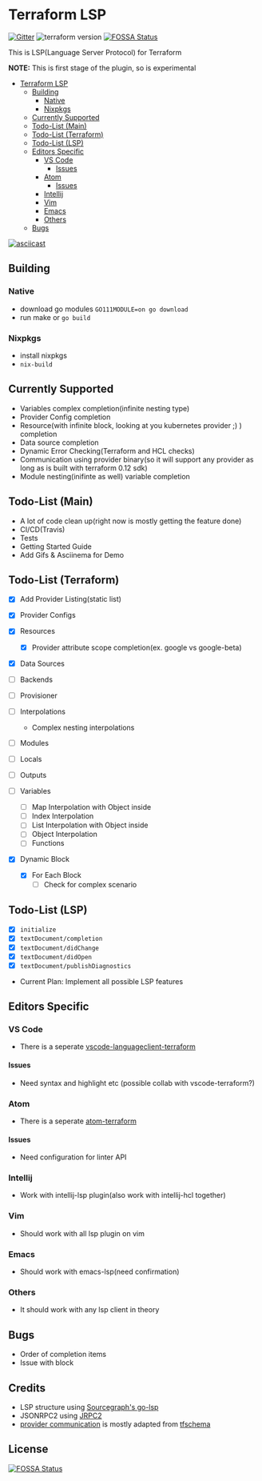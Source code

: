 # Terraform LSP

[![Gitter](https://badges.gitter.im/terraform-lsp/community.svg)](https://gitter.im/terraform-lsp/community?utm_source=badge&utm_medium=badge&utm_campaign=pr-badge)
![terraform version](https://img.shields.io/badge/terraform-0.12.0-blue.svg)
[![FOSSA Status](https://app.fossa.io/api/projects/git%2Bgithub.com%2Fjuliosueiras%2Fterraform-lsp.svg?type=shield)](https://app.fossa.io/projects/git%2Bgithub.com%2Fjuliosueiras%2Fterraform-lsp?ref=badge_shield)

This is LSP(Language Server Protocol) for Terraform

**NOTE:** This is first stage of the plugin, so is experimental

- [Terraform LSP](#terraform-lsp)
  * [Building](#building)
    + [Native](#native)
    + [Nixpkgs](#nixpkgs)
  * [Currently Supported](#currently-supported)
  * [Todo-List (Main)](#todo-list--main-)
  * [Todo-List (Terraform)](#todo-list--terraform-)
  * [Todo-List (LSP)](#todo-list--lsp-)
  * [Editors Specific](#editors-specific)
    + [VS Code](#vs-code)
      - [Issues](#issues)
    + [Atom](#atom)
      - [Issues](#issues-1)
    + [Intellij](#intellij)
    + [Vim](#vim)
    + [Emacs](#emacs)
    + [Others](#others)
  * [Bugs](#bugs)

[![asciicast](https://asciinema.org/a/245075.svg)](https://asciinema.org/a/245075)

## Building

### Native

- download go modules `GO111MODULE=on go download`
- run make or `go build`

### Nixpkgs

- install nixpkgs
- `nix-build`

## Currently Supported

- Variables complex completion(infinite nesting type)
- Provider Config completion
- Resource(with infinite block, looking at you kubernetes provider ;) ) completion
- Data source completion
- Dynamic Error Checking(Terraform and HCL checks)
- Communication using provider binary(so it will support any provider as long as is built with terraform 0.12 sdk)
- Module nesting(inifinte as well) variable completion

## Todo-List (Main)

- A lot of code clean up(right now is mostly getting the feature done)
- CI/CD(Travis)
- Tests
- Getting Started Guide
- Add Gifs & Asciinema for Demo

## Todo-List (Terraform)

- [X] Add Provider Listing(static list)
- [X] Provider Configs
- [X] Resources
  - [X] Provider attribute scope completion(ex. google vs google-beta)
- [X] Data Sources
- [ ] Backends
- [ ] Provisioner
- [ ] Interpolations
  - Complex nesting interpolations
- [ ] Modules
- [ ] Locals
- [ ] Outputs

- [ ] Variables
  - [ ] Map Interpolation with Object inside
  - [ ] Index Interpolation
  - [ ] List Interpolation with Object inside
  - [ ] Object Interpolation
  - [ ] Functions

- [X] Dynamic Block 
  - [X] For Each Block
    - [ ] Check for complex scenario

## Todo-List (LSP)

- [X] `initialize`
- [X] `textDocument/completion`
- [X] `textDocument/didChange`
- [X] `textDocument/didOpen`
- [X] `textDocument/publishDiagnostics`
- Current Plan: Implement all possible LSP features

## Editors Specific

### VS Code

- There is a seperate [vscode-languageclient-terraform](https://github.com/juliosueiras/vscode-languageclient-terraform)

#### Issues

- Need syntax and highlight etc (possible collab with vscode-terraform?)

### Atom

- There is a seperate [atom-terraform](https://github.com/juliosueiras/atom-terraform)

#### Issues

- Need configuration for linter API

### Intellij

- Work with intellij-lsp plugin(also work with intellij-hcl together)

### Vim

- Should work with all lsp plugin on vim

### Emacs

- Should work with emacs-lsp(need confirmation)

### Others

- It should work with any lsp client in theory

## Bugs
- Order of completion items
- Issue with block 

## Credits
- LSP structure using [Sourcegraph's go-lsp](https://github.com/sourcegraph/go-lsp)
- JSONRPC2 using [JRPC2](https://bitbucket.org/creachadair/jrpc2)
- [provider communication](./tfstructs/provider.go) is mostly adapted from [tfschema](https://github.com/minamijoyo/tfschema)


## License
[![FOSSA Status](https://app.fossa.io/api/projects/git%2Bgithub.com%2Fjuliosueiras%2Fterraform-lsp.svg?type=large)](https://app.fossa.io/projects/git%2Bgithub.com%2Fjuliosueiras%2Fterraform-lsp?ref=badge_large)
